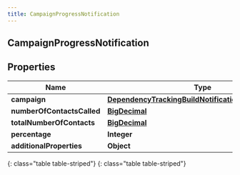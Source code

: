 ```yaml
---
title: CampaignProgressNotification
---
```

## CampaignProgressNotification


## Properties

| Name | Type | Description | Notes |
| ------------ | ------------- | ------------- | ------------- |
| **campaign** | [**DependencyTrackingBuildNotificationNotificationUser**](DependencyTrackingBuildNotificationNotificationUser.html) |  |  [optional] |
| **numberOfContactsCalled** | [**BigDecimal**](BigDecimal.html) |  |  [optional] |
| **totalNumberOfContacts** | [**BigDecimal**](BigDecimal.html) |  |  [optional] |
| **percentage** | **Integer** |  |  [optional] |
| **additionalProperties** | **Object** |  |  [optional] |
{: class="table table-striped"}
{: class="table table-striped"}


